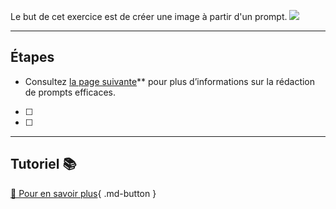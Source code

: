 <style>.md-footer{display:none;}</style>
Le but de cet exercice est de créer une image à partir d'un prompt.
<img src="../assets/image/anthony_cantin.jpg">
***

## Étapes
  * Consultez [la page suivante](../ai/prompt.md)** pour plus d’informations sur la rédaction de prompts efficaces.
- [ ] 
- [ ] 

***

## Tutoriel 📚

[📖 Pour en savoir plus](https://cmontmorency365-my.sharepoint.com/personal/flpilote_cmontmorency_qc_ca/_layouts/15/stream.aspx?id=%2Fpersonal%2Fflpilote%5Fcmontmorency%5Fqc%5Fca%2FDocuments%2F01%5Fcours%2F01%5Fcollege%2Fai%2Fmidjourney%2F02%5Fprompt%2Emov&nav=eyJyZWZlcnJhbEluZm8iOnsicmVmZXJyYWxBcHAiOiJPbmVEcml2ZUZvckJ1c2luZXNzIiwicmVmZXJyYWxBcHBQbGF0Zm9ybSI6IldlYiIsInJlZmVycmFsTW9kZSI6InZpZXciLCJyZWZlcnJhbFZpZXciOiJNeUZpbGVzTGlua0NvcHkifX0&nav=eyJyZWZlcnJhbEluZm8iOnsicmVmZXJyYWxBcHAiOiJPbmVEcml2ZUZvckJ1c2luZXNzIiwicmVmZXJyYWxBcHBQbGF0Zm9ybSI6IldlYiIsInJlZmVycmFsTW9kZSI6InZpZXciLCJyZWZlcnJhbFZpZXciOiJNeUZpbGVzTGlua0NvcHkifX0&ga=1){ .md-button }   <br>

